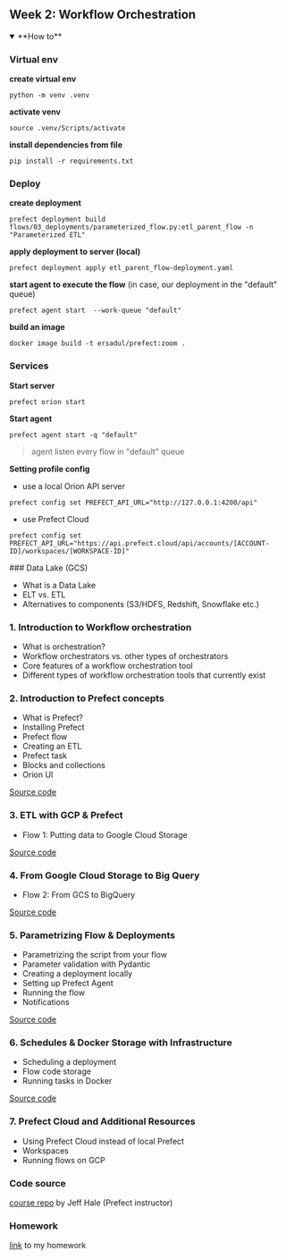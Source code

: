 ## Week 2: Workflow Orchestration

<details open>
<summary>**How to**</summary>

### Virtual env
**create virtual env**
```
python -m venv .venv
```
**activate venv**
```
source .venv/Scripts/activate
```
**install dependencies from file**
```
pip install -r requirements.txt
```

### Deploy
**create deployment**
```
prefect deployment build flows/03_deployments/parameterized_flow.py:etl_parent_flow -n "Parameterized ETL"
```
**apply deployment to server (local)**
```
prefect deployment apply etl_parent_flow-deployment.yaml
```
**start agent to execute the flow** (in case, our deployment in the "default" queue)

```
prefect agent start  --work-queue "default"
```

**build an image**
```
docker image build -t ersadul/prefect:zoom .
```

### Services
**Start server**
```
prefect orion start
```
**Start agent**
```
prefect agent start -q "default"
```
> agent listen every flow in "default" queue

**Setting profile config**

* use a local Orion API server
```
prefect config set PREFECT_API_URL="http://127.0.0.1:4200/api"
```
* use Prefect Cloud
```
prefect config set PREFECT_API_URL="https://api.prefect.cloud/api/accounts/[ACCOUNT-ID]/workspaces/[WORKSPACE-ID]"
```

</details>
### Data Lake (GCS)

* What is a Data Lake
* ELT vs. ETL
* Alternatives to components (S3/HDFS, Redshift, Snowflake etc.)

### 1. Introduction to Workflow orchestration

* What is orchestration?
* Workflow orchestrators vs. other types of orchestrators
* Core features of a workflow orchestration tool
* Different types of workflow orchestration tools that currently exist 


### 2. Introduction to Prefect concepts

* What is Prefect?
* Installing Prefect
* Prefect flow
* Creating an ETL
* Prefect task
* Blocks and collections
* Orion UI

[Source code](flows/01_start/)

### 3. ETL with GCP & Prefect

* Flow 1: Putting data to Google Cloud Storage 

[Source code](flows/02_gcp/etl_web_to_gcs.py)


### 4. From Google Cloud Storage to Big Query

* Flow 2: From GCS to BigQuery

[Source code](flows/02_gcp/etl_gcs_to_bq.py)

### 5. Parametrizing Flow & Deployments 

* Parametrizing the script from your flow
* Parameter validation with Pydantic
* Creating a deployment locally
* Setting up Prefect Agent
* Running the flow
* Notifications

[Source code](flows/03_deployments/parameterized_flow.py)

### 6. Schedules & Docker Storage with Infrastructure

* Scheduling a deployment
* Flow code storage
* Running tasks in Docker

[Source code](flows/03_deployments/docker_deploy.py)

### 7. Prefect Cloud and Additional Resources 


* Using Prefect Cloud instead of local Prefect
* Workspaces
* Running flows on GCP


### Code source
[course repo](https://github.com/discdiver/prefect-zoomcamp) by Jeff Hale (Prefect instructor)

### Homework
[link]() to my homework
